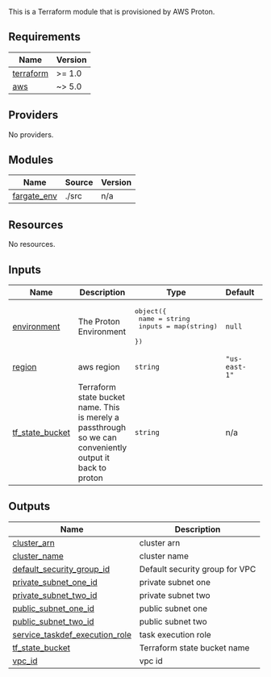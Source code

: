 This is a Terraform module that is provisioned by AWS Proton.

<!-- BEGINNING OF PRE-COMMIT-TERRAFORM DOCS HOOK -->
## Requirements

| Name | Version |
|------|---------|
| <a name="requirement_terraform"></a> [terraform](#requirement\_terraform) | >= 1.0 |
| <a name="requirement_aws"></a> [aws](#requirement\_aws) | ~> 5.0 |

## Providers

No providers.

## Modules

| Name | Source | Version |
|------|--------|---------|
| <a name="module_fargate_env"></a> [fargate\_env](#module\_fargate\_env) | ./src | n/a |

## Resources

No resources.

## Inputs

| Name | Description | Type | Default | Required |
|------|-------------|------|---------|:--------:|
| <a name="input_environment"></a> [environment](#input\_environment) | The Proton Environment | <pre>object({<br>    name   = string<br>    inputs = map(string)<br>  })</pre> | `null` | no |
| <a name="input_region"></a> [region](#input\_region) | aws region | `string` | `"us-east-1"` | no |
| <a name="input_tf_state_bucket"></a> [tf\_state\_bucket](#input\_tf\_state\_bucket) | Terraform state bucket name. This is merely a passthrough so we can conveniently output it back to proton | `string` | n/a | yes |

## Outputs

| Name | Description |
|------|-------------|
| <a name="output_cluster_arn"></a> [cluster\_arn](#output\_cluster\_arn) | cluster arn |
| <a name="output_cluster_name"></a> [cluster\_name](#output\_cluster\_name) | cluster name |
| <a name="output_default_security_group_id"></a> [default\_security\_group\_id](#output\_default\_security\_group\_id) | Default security group for VPC |
| <a name="output_private_subnet_one_id"></a> [private\_subnet\_one\_id](#output\_private\_subnet\_one\_id) | private subnet one |
| <a name="output_private_subnet_two_id"></a> [private\_subnet\_two\_id](#output\_private\_subnet\_two\_id) | private subnet two |
| <a name="output_public_subnet_one_id"></a> [public\_subnet\_one\_id](#output\_public\_subnet\_one\_id) | public subnet one |
| <a name="output_public_subnet_two_id"></a> [public\_subnet\_two\_id](#output\_public\_subnet\_two\_id) | public subnet two |
| <a name="output_service_taskdef_execution_role"></a> [service\_taskdef\_execution\_role](#output\_service\_taskdef\_execution\_role) | task execution role |
| <a name="output_tf_state_bucket"></a> [tf\_state\_bucket](#output\_tf\_state\_bucket) | Terraform state bucket name |
| <a name="output_vpc_id"></a> [vpc\_id](#output\_vpc\_id) | vpc id |
<!-- END OF PRE-COMMIT-TERRAFORM DOCS HOOK -->
